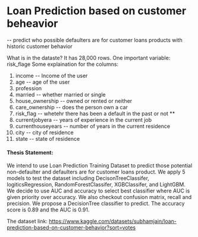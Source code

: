 # Loan Prediction based on customer beheavior 

-- predict who possible defaulters are for customer loans products with historic customer behavior 

What is in the dataste? 
It has 28,000 rows. 
One important variable: risk_flage 
Some explaination for the columns: 
1. income -- Income of the user 
2. age -- age of the user 
3. profession 
4. married -- whether married or single 
5. house_ownership -- owned or rented or neither
6. care_ownership -- does the person own a car 
7. risk_flag -- whetehr there has been a default in the past or not   ** 
8. currentjobyera -- years of experience in the current job 
9. currenthouseyears -- number of years in the current residence
10. city -- city of residence 
11. state -- state of residence 

#### Thesis Statement:
We intend to use Loan Prediction Training Dataset to predict those potential non-defaulter and defaulters are for customer loans product.
We apply 5 models to test the dataset including DecisonTreeClassifer, logiticsRegression, RandomForestClassifer, XGBClassifer, and LightGBM. We decide to use AUC and accuracy to select best classifier where AUC is given priority over accuracy. We also checkout confusion matrix, recall and precision.
We propose a DecisionTree classifier to predict. The accuracy score is 0.89 and the AUC is 0.91.

The dataset link: https://www.kaggle.com/datasets/subhamjain/loan-prediction-based-on-customer-behavior?sort=votes 
